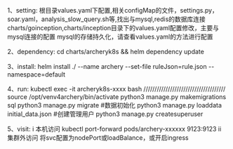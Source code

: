1、setting:
根目录values.yaml下配置,相关configMap的文件，settings.py，soar.yaml，analysis_slow_query.sh等,找出与mysql,redis的数据库连接
charts/goinception,charts/inception目录下的values.yaml配置修改，主要与mysql连接的配置
mysql的存储持久化，请查看values.yaml的方法进行配置

2、dependency:
cd charts/archeryk8s && helm dependency update

3、install:
helm install ./ --name archery --set-file ruleJson=rule.json --namespace=default

4、run:
kubectl exec -it archeryk8s-xxxx bash
/////////////////////////////////////
source /opt/venv4archery/bin/activate
python3 manage.py makemigrations sql
python3 manage.py migrate 
#数据初始化
python3 manage.py loaddata initial_data.json
#创建管理用户
python3 manage.py createsuperuser

5、visit:
i 本机访问
kubectl port-forward pods/archery-xxxxxx 9123:9123
ii 集群外访问
将svc配置为nodePort或loadBalance，或开启ingress

